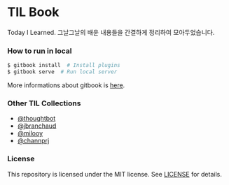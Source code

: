 # TIL Book

Today I Learned. 그날그날의 배운 내용들을 간결하게 정리하여 모아두었습니다.

### How to run in local

```bash
$ gitbook install  # Install plugins
$ gitbook serve  # Run local server
```

More informations about gitbook is [here](https://toolchain.gitbook.com/setup.html).

### Other TIL Collections

-   [@thoughtbot](https://github.com/thoughtbot/til)
-   [@jbranchaud](https://github.com/jbranchaud/til)
-   [@milooy](https://github.com/milooy/TIL)
-   [@channprj](https://github.com/channprj/TIL)

### License

This repository is licensed under the MIT license. See [LICENSE](LICENSE) for details.